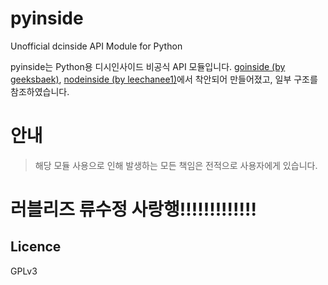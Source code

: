 # pyinside
Unofficial dcinside API Module for Python

pyinside는 Python용 디시인사이드 비공식 API 모듈입니다. 
[goinside (by geeksbaek)](https://github.com/geeksbaek/goinside), [nodeinside (by leechanee1)](https://github.com/leechanee1/nodeinside)에서 착안되어 만들어졌고, 일부 구조를 참조하였습니다.

# 안내
> 해당 모듈 사용으로 인해 발생하는 모든 책임은 전적으로 사용자에게 있습니다.

# 러블리즈 류수정 사랑행!!!!!!!!!!!!!

## Licence
GPLv3
